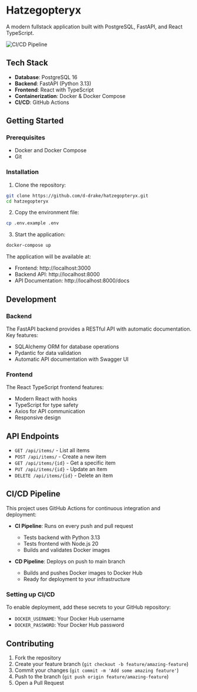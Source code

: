 # Hatzegopteryx

A modern fullstack application built with PostgreSQL, FastAPI, and React TypeScript.

![CI/CD Pipeline](https://github.com/d-drake/hatzegopteryx/workflows/CI%2FCD%20Pipeline/badge.svg)

## Tech Stack

- **Database**: PostgreSQL 16
- **Backend**: FastAPI (Python 3.13)
- **Frontend**: React with TypeScript
- **Containerization**: Docker & Docker Compose
- **CI/CD**: GitHub Actions

## Getting Started

### Prerequisites

- Docker and Docker Compose
- Git

### Installation

1. Clone the repository:
```bash
git clone https://github.com/d-drake/hatzegopteryx.git
cd hatzegopteryx
```

2. Copy the environment file:
```bash
cp .env.example .env
```

3. Start the application:
```bash
docker-compose up
```

The application will be available at:
- Frontend: http://localhost:3000
- Backend API: http://localhost:8000
- API Documentation: http://localhost:8000/docs

## Development

### Backend

The FastAPI backend provides a RESTful API with automatic documentation. Key features:
- SQLAlchemy ORM for database operations
- Pydantic for data validation
- Automatic API documentation with Swagger UI

### Frontend

The React TypeScript frontend features:
- Modern React with hooks
- TypeScript for type safety
- Axios for API communication
- Responsive design

## API Endpoints

- `GET /api/items/` - List all items
- `POST /api/items/` - Create a new item
- `GET /api/items/{id}` - Get a specific item
- `PUT /api/items/{id}` - Update an item
- `DELETE /api/items/{id}` - Delete an item

## CI/CD Pipeline

This project uses GitHub Actions for continuous integration and deployment:

- **CI Pipeline**: Runs on every push and pull request
  - Tests backend with Python 3.13
  - Tests frontend with Node.js 20
  - Builds and validates Docker images
  
- **CD Pipeline**: Deploys on push to main branch
  - Builds and pushes Docker images to Docker Hub
  - Ready for deployment to your infrastructure

### Setting up CI/CD

To enable deployment, add these secrets to your GitHub repository:
- `DOCKER_USERNAME`: Your Docker Hub username
- `DOCKER_PASSWORD`: Your Docker Hub password

## Contributing

1. Fork the repository
2. Create your feature branch (`git checkout -b feature/amazing-feature`)
3. Commit your changes (`git commit -m 'Add some amazing feature'`)
4. Push to the branch (`git push origin feature/amazing-feature`)
5. Open a Pull Request